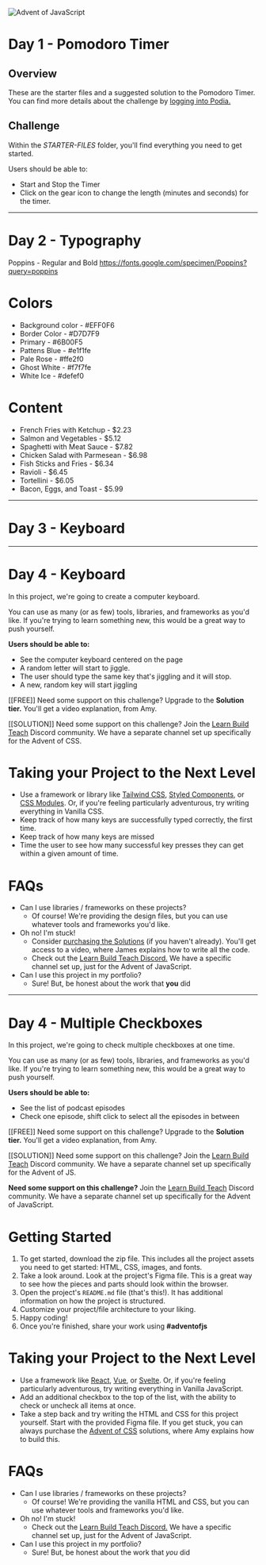 ![Advent of JavaScript](https://adventofjavascript.s3.us-east-1.amazonaws.com/2021/advent-of-js-gumroad-cover.png)

# Day 1 - Pomodoro Timer

## Overview

These are the starter files and a suggested solution to the Pomodoro Timer.
You can find more details about the challenge by [logging into Podia.](https://store.selfteach.me/login)

## Challenge

Within the _STARTER-FILES_ folder, you'll find everything you need to get started.

Users should be able to:

- Start and Stop the Timer
- Click on the gear icon to change the length (minutes and seconds) for the timer.

---
# Day 2 - Typography

Poppins - Regular and Bold
https://fonts.google.com/specimen/Poppins?query=poppins

# Colors

- Background color - #EFF0F6
- Border Color - #D7D7F9
- Primary - #6B00F5
- Pattens Blue - #e1f1fe
- Pale Rose - #ffe2f0
- Ghost White - #f7f7fe
- White Ice - #defef0

# Content

- French Fries with Ketchup - $2.23
- Salmon and Vegetables - $5.12
- Spaghetti with Meat Sauce - $7.82
- Chicken Salad with Parmesean - $6.98
- Fish Sticks and Fries - $6.34
- Ravioli - $6.45
- Tortellini - $6.05
- Bacon, Eggs, and Toast - $5.99

---
# Day 3 - Keyboard

---
# Day 4 - Keyboard

In this project, we're going to create a computer keyboard.

You can use as many (or as few) tools, libraries, and frameworks as you'd like. If you're trying to learn something new, this would be a great way to push yourself.

**Users should be able to:**

- See the computer keyboard centered on the page
- A random letter will start to jiggle.
- The user should type the same key that's jiggling and it will stop.
- A new, random key will start jiggling

[[FREE]] Need some support on this challenge? Upgrade to the **Solution tier.** You'll get a video explanation, from Amy.

[[SOLUTION]] Need some support on this challenge? Join the [Learn Build Teach](http://learnbuildteach.com) Discord community. We have a separate channel set up specifically for the Advent of CSS.

# **Taking your Project to the Next Level**

- Use a framework or library like [Tailwind CSS](https://tailwindcss.com/), [Styled Components](https://styled-components.com/), or [CSS Modules](https://github.com/css-modules/css-modules). Or, if you're feeling particularly adventurous, try writing everything in Vanilla CSS.
- Keep track of how many keys are successfully typed correctly, the first time.
- Keep track of how many keys are missed
- Time the user to see how many successful key presses they can get within a given amount of time.

# **FAQs**

- Can I use libraries / frameworks on these projects?
  - Of course! We're providing the design files, but you can use whatever tools and frameworks you'd like.
- Oh no! I'm stuck!
  - Consider [purchasing the Solutions](http://adventofcss.com) (if you haven't already). You'll get access to a video, where James explains how to write all the code.
  - Check out the [Learn Build Teach Discord.](http://learnbuidteach.com) We have a specific channel set up, just for the Advent of JavaScript.
- Can I use this project in my portfolio?
  - Sure! But, be honest about the work that **you** did

---
# Day 4 - Multiple Checkboxes

In this project, we're going to check multiple checkboxes at one time.

You can use as many (or as few) tools, libraries, and frameworks as you'd like. If you're trying to learn something new, this would be a great way to push yourself.

**Users should be able to:**

- See the list of podcast episodes
- Check one episode, shift click to select all the episodes in between

[[FREE]] Need some support on this challenge? Upgrade to the **Solution tier.** You'll get a video explanation, from Amy.

[[SOLUTION]] Need some support on this challenge? Join the [Learn Build Teach](http://learnbuildteach.com) Discord community. We have a separate channel set up specifically for the Advent of JS.

**Need some support on this challenge?** Join the [Learn Build Teach](http://learnbuildteach.com) Discord community. We have a separate channel set up specifically for the Advent of JavaScript.

# Getting Started

1. To get started, download the zip file. This includes all the project assets you need to get started: HTML, CSS, images, and fonts.
2. Take a look around. Look at the project's Figma file. This is a great way to see how the pieces and parts should look within the browser.
3. Open the project's `README.md` file (that's this!). It has additional information on how the project is structured.
4. Customize your project/file architecture to your liking.
5. Happy coding!
6. Once you're finished, share your work using **#adventofjs**

# Taking your Project to the Next Level

- Use a framework like [React](https://reactjs.org/), [Vue](https://vuejs.org/), or [Svelte](https://svelte.dev/). Or, if you're feeling particularly adventurous, try writing everything in Vanilla JavaScript.
- Add an additional checkbox to the top of the list, with the ability to check or uncheck all items at once.
- Take a step back and try writing the HTML and CSS for this project yourself. Start with the provided Figma file. If you get stuck, you can always purchase the [Advent of CSS](http://adventofcss.com) solutions, where Amy explains how to build this.

# FAQs

- Can I use libraries / frameworks on these projects?
  - Of course! We're providing the vanilla HTML and CSS, but you can use whatever tools and frameworks you'd like.
- Oh no! I'm stuck!
  - Check out the [Learn Build Teach Discord.](http://learnbuildteach.com) We have a specific channel set up, just for the Advent of JavaScript.
- Can I use this project in my portfolio?
  - Sure! But, be honest about the work that _you_ did
